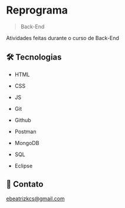# Reprograma

> Back-End

Atividades feitas durante o curso de Back-End

## 🛠 Tecnologias

- HTML

- CSS

- JS

- Git

- Github

- Postman

- MongoDB

- SQL

- Eclipse

## 💙 Contato

ebeatrizkcs@gmail.com
